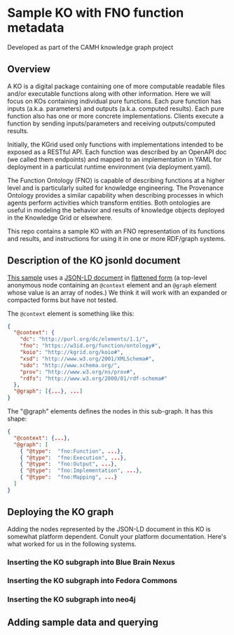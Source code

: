 # Sample KO with FNO function metadata 

Developed as part of the CAMH knowledge graph project

## Overview

A KO is a digital package containing one of more computable readable files and/or executable functions along with other information. Here we will focus on KOs containing individual pure functions. Each pure function has inputs (a.k.a. parameters) and outputs (a.k.a. computed results). Each pure function also has one or more concrete implementations. Clients execute a function by sending inputs/parameters and receiving outputs/computed results.

Initially, the KGrid used only functions with implementations intended to be exposed as a RESTful API. Each function was described by an OpenAPI doc (we called them endpoints) and mapped to an implementation in YAML for deployment in a particulat runtime environment (via deployment.yaml).

The Function Ontology (FNO) is capable of describing functions at a higher level and is particularly suited for knowledge engineering. The Provenance Ontology provides a similar capability when describing processes in which agents perform activities which transform entities. Both ontologies are useful in modeling the behavior and results of knowledge objects deployed in the Knowledge Grid or elsewhere.

This repo contains a sample KO with an FNO representation of its functions and results, and instructions for using it in one or more RDF/graph systems.

## Description of the KO jsonld document 

[This sample](collection/99999-fk4805c32z-v1.0/graph.jsonld) uses a [JSON-LD document](https://www.w3.org/TR/json-ld/) in [flattened form](https://www.w3.org/TR/json-ld/#flattened-document-form) (a top-level anonymous node containing an `@context` element and an `@graph` element whose value is an array of nodes.) We think it will work with an expanded or compacted forms but have not tested.

The `@context` element is something like this:

```json
{
  "@context": {
    "dc": "http://purl.org/dc/elements/1.1/",
    "fno": "https://w3id.org/function/ontology#",
    "koio": "http://kgrid.org/koio#",
    "xsd": "http://www.w3.org/2001/XMLSchema#",
    "sdo": "http://www.schema.org/",
    "prov": "http://www.w3.org/ns/prov#",
    "rdfs": "http://www.w3.org/2000/01/rdf-schema#"
  },
  "@graph": [{...}, ...]
}

```
The  "@graph" elements defines the nodes in this sub-graph. It has this shape:

```json
{
  "@context": {...},
  "@graph": [
    { "@type":  "fno:Function", ...},
    { "@type":  "fno:Execution", ...},
    { "@type":  "fno:Output", ...},
    { "@type":  "fno:Implementation", ...},
    { "@type":  "fno:Mapping", ...}
  ]
}
```

## Deploying the KO graph

Adding the nodes represented by the JSON-LD document in this KO is somewhat platform dependent. Conult your platform documentation. Here's what worked for us in the following systems.

### Inserting the KO subgraph into Blue Brain Nexus

### Inserting the KO subgraph into Fedora Commons



### Inserting the KO subgraph into neo4j

## Adding sample data and querying
